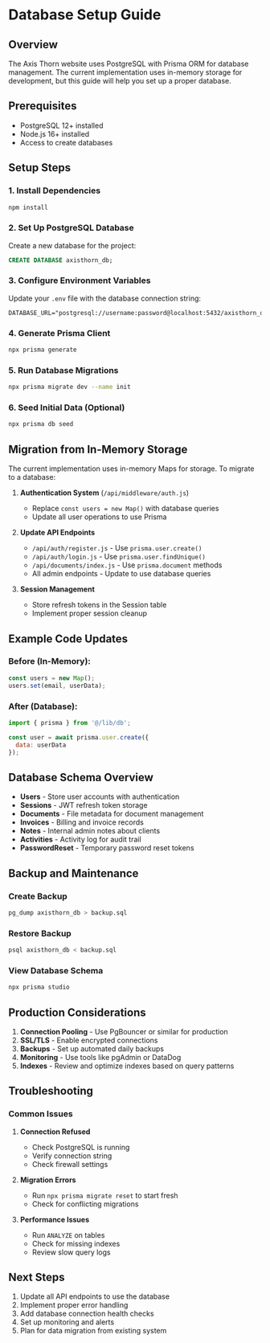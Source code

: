 # Database Setup Guide

## Overview
The Axis Thorn website uses PostgreSQL with Prisma ORM for database management. The current implementation uses in-memory storage for development, but this guide will help you set up a proper database.

## Prerequisites
- PostgreSQL 12+ installed
- Node.js 16+ installed
- Access to create databases

## Setup Steps

### 1. Install Dependencies
```bash
npm install
```

### 2. Set Up PostgreSQL Database
Create a new database for the project:
```sql
CREATE DATABASE axisthorn_db;
```

### 3. Configure Environment Variables
Update your `.env` file with the database connection string:
```env
DATABASE_URL="postgresql://username:password@localhost:5432/axisthorn_db"
```

### 4. Generate Prisma Client
```bash
npx prisma generate
```

### 5. Run Database Migrations
```bash
npx prisma migrate dev --name init
```

### 6. Seed Initial Data (Optional)
```bash
npx prisma db seed
```

## Migration from In-Memory Storage

The current implementation uses in-memory Maps for storage. To migrate to a database:

1. **Authentication System** (`/api/middleware/auth.js`)
   - Replace `const users = new Map()` with database queries
   - Update all user operations to use Prisma

2. **Update API Endpoints**
   - `/api/auth/register.js` - Use `prisma.user.create()`
   - `/api/auth/login.js` - Use `prisma.user.findUnique()`
   - `/api/documents/index.js` - Use `prisma.document` methods
   - All admin endpoints - Update to use database queries

3. **Session Management**
   - Store refresh tokens in the Session table
   - Implement proper session cleanup

## Example Code Updates

### Before (In-Memory):
```javascript
const users = new Map();
users.set(email, userData);
```

### After (Database):
```javascript
import { prisma } from '@/lib/db';

const user = await prisma.user.create({
  data: userData
});
```

## Database Schema Overview

- **Users** - Store user accounts with authentication
- **Sessions** - JWT refresh token storage
- **Documents** - File metadata for document management
- **Invoices** - Billing and invoice records
- **Notes** - Internal admin notes about clients
- **Activities** - Activity log for audit trail
- **PasswordReset** - Temporary password reset tokens

## Backup and Maintenance

### Create Backup
```bash
pg_dump axisthorn_db > backup.sql
```

### Restore Backup
```bash
psql axisthorn_db < backup.sql
```

### View Database Schema
```bash
npx prisma studio
```

## Production Considerations

1. **Connection Pooling** - Use PgBouncer or similar for production
2. **SSL/TLS** - Enable encrypted connections
3. **Backups** - Set up automated daily backups
4. **Monitoring** - Use tools like pgAdmin or DataDog
5. **Indexes** - Review and optimize indexes based on query patterns

## Troubleshooting

### Common Issues

1. **Connection Refused**
   - Check PostgreSQL is running
   - Verify connection string
   - Check firewall settings

2. **Migration Errors**
   - Run `npx prisma migrate reset` to start fresh
   - Check for conflicting migrations

3. **Performance Issues**
   - Run `ANALYZE` on tables
   - Check for missing indexes
   - Review slow query logs

## Next Steps

1. Update all API endpoints to use the database
2. Implement proper error handling
3. Add database connection health checks
4. Set up monitoring and alerts
5. Plan for data migration from existing system